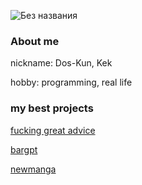 ![Без названия](https://github.com/aminobotskek/aminobotskek/assets/94906343/95a3a3d0-8498-46f4-8189-98b4d7f70337)

### About me
nickname: Dos-Kun, Kek

hobby: programming, real life 
### my best projects

[fucking great advice](https://github.com/aminobotskek/fucking_great_advice)

[bargpt](https://github.com/aminobotskek/bargpt)

[newmanga](https://github.com/aminobotskek/newmanga)
